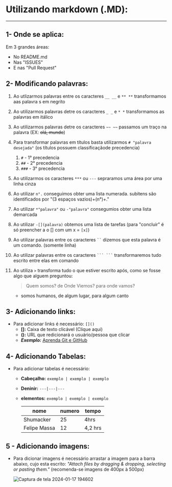 # Utilizando markdown (.MD):
---
 ## 1- Onde se aplica: 
  Em 3 grandes áreas:
  * No README.md 
  * Nas "ISSUES"
  * E nas "Pull Request"

## 2- Modificando palavras:
 1. Ao utlizarmos palavras entre os caracteres `__ __` e `** **` transformamos aas palavra s em negrito
 2. Ao utilizarmos palavras detre os caracteres `_ _` e `* *` transformamos as palavras em itálico
 3. Ao utilizarmos palavras detre os caracteres `~~ ~~` passamos um traço na palavra (EX: ~~olá, mundo~~) 
 4. Para transformar palavras em títulos basta utilizarmos `# "palavra desejada"` (os títulos possuem classificaçãode precedencia)
    1. `#` - 1° precedencia
    2. `##` - 2° precedencia
    3. `###` - 3° precedencia  
 5. Ao utilizarmos os caracteres `***` ou `---` sepraramos uma área por uma linha cinza 
 6. Ao utilizar `n°.` conseguimos obter uma lista numerada. subitens são identificados por "(3 espaços vazios)+(n°)+."
 7. Ao utilizar `*"palavra"` ou `-"palavra"` consegumios obter uma lista demarcada
 8. Ao utilizar `-[](palavra)` obtemos uma lista de tarefas (para "concluir" é só preencher a o [] com um x = `[x]`)
 9. Ao utilizar palavras entre os caracteres ` `` ` dizemos que esta palavra é um comando. (somente linha)
10. Ao utilizar palavras entre os caracteres ` ``` ``` ` transformaremos tudo escrito entre elas em comando
11. Ao utiliza `>` transforma tudo o que estiver escrito após, como se fosse algo que alguem preguntou:


       >Quem somos? de Onde Viemos? para onde vamos?    
       - somos humanos, de algum lugar, para algum canto


## 3- Adicionando links:
- Para adicionar links é necessário: `[]()`
   - **[]:** Caixa de texto clicável (Clique aqui)
   - **():** URL que redicionará o usuário/pessoa que clicar
   - ***Exemplo:*** [Aprenda Git e GitHub](https://www.youtube.com/watch?v=xEKo29OWILE&list=PLHz_AreHm4dm7ZULPAmadvNhH6vk9oNZA)

## 4- Adicionando Tabelas:
- Para adicionar tabelas é necessário: 
   - **Cabeçalho:** `exemplo | exemplo | exemplo`
   - **Deninir:**   `---|---|---`
   - **elementos:** `exemplo | exemplo | exemplo`

     nome | numero | tempo
     ---|---|---
     Shumacker | 25 | 4hrs
     Felipe Massa | 12 | 4,2 hrs

 ## 5 - Adicionando imagens:
- Para dicionar imagens é necessário arrastar a imagem para a barra abaixo, cujo esta escrito: _"Attach files by dragging & dropping, selecting or pasting them."_ (recomenda-se imagens de 400px à 500px)

   ![Captura de tela 2024-01-17 194602](https://github.com/Luiz-Felipe-R-N/repositorio-teste/assets/153791041/59b4057d-632d-48b9-bc9b-50efd5eb37f9)
